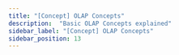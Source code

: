 ```yaml
---
title: "[Concept] OLAP Concepts"
description:  "Basic OLAP Concepts explained"
sidebar_label: "[Concept] OLAP Concepts"
sidebar_position: 13
---
```

